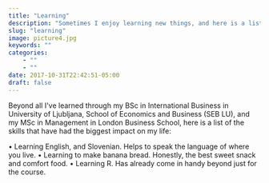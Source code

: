 ```yaml
---
title: "Learning"
description: "Sometimes I enjoy learning new things, and here is a list of my favorite things I've learned."
slug: "learning"
image: picture4.jpg
keywords: ""
categories: 
    - ""
    - ""
date: 2017-10-31T22:42:51-05:00
draft: false
---
```



Beyond all I've learned through my BSc in International Business in University of Ljubljana, School of Economics and Business (SEB LU), and my MSc in Management in London Business School, here is a list of the skills that have had the biggest impact on my life:

• Learning English, and Slovenian. Helps to speak the language of where you live.
• Learning to make banana bread. Honestly, the best sweet snack and comfort food.
• Learning R. Has already come in handy beyond just for the course.   
